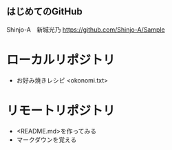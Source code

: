 ## はじめてのGitHub
Shinjo-A　新城光乃
<https://github.com/Shinjo-A/Sample>

# ローカルリポジトリ
* お好み焼きレシピ
<okonomi.txt>

# リモートリポジトリ
* <README.md>を作ってみる
* マークダウンを覚える